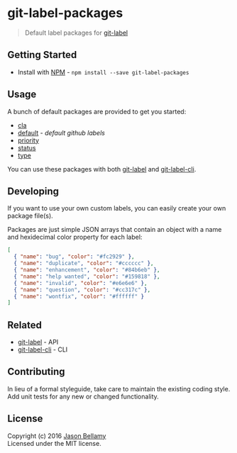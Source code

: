 # git-label-packages
> Default label packages for [git-label](https://github.com/jasonbellamy/git-label)


## Getting Started

- Install with [NPM](https://www.npmjs.org/) - `npm install --save git-label-packages`


## Usage

A bunch of default packages are provided to get you started:

- [cla](packages/cla.json)
- [default](packages/default.json) - *default github labels*
- [priority](packages/priority.json)
- [status](packages/status.json)
- [type](packages/type.json)

You can use these packages with both [git-label](https://github.com/jasonbellamy/git-label) and [git-label-cli](https://github.com/jasonbellamy/git-label-cli).


## Developing

If you want to use your own custom labels, you can easily create your own package file(s). 

Packages are just simple JSON arrays that contain an object with a name and hexidecimal color property for each label:

```json
[
  { "name": "bug", "color": "#fc2929" },
  { "name": "duplicate", "color": "#cccccc" },
  { "name": "enhancement", "color": "#84b6eb" },
  { "name": "help wanted", "color": "#159818" },
  { "name": "invalid", "color": "#e6e6e6" },
  { "name": "question", "color": "#cc317c" },
  { "name": "wontfix", "color": "#ffffff" }
]
```


## Related

- [git-label](https://github.com/jasonbellamy/git-label) - API
- [git-label-cli](https://github.com/jasonbellamy/git-label-cli) - CLI


## Contributing
In lieu of a formal styleguide, take care to maintain the existing coding style. Add unit tests for any new or changed functionality.


## License
Copyright (c) 2016 [Jason Bellamy ](http://jasonbellamy.com)  
Licensed under the MIT license.
